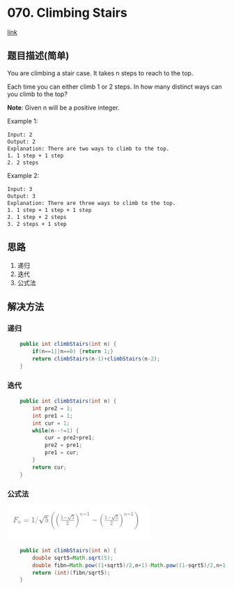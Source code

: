 # 070. Climbing Stairs
[link](https://leetcode-cn.com/problems/climbing-stairs/)

## 题目描述\(简单\)

You are climbing a stair case. It takes n steps to reach to the top.

Each time you can either climb 1 or 2 steps. In how many distinct ways can you climb to the top?

**Note**: Given n will be a positive integer.

Example 1:

```
Input: 2
Output: 2
Explanation: There are two ways to climb to the top.
1. 1 step + 1 step
2. 2 steps
```

Example 2:

```
Input: 3
Output: 3
Explanation: There are three ways to climb to the top.
1. 1 step + 1 step + 1 step
2. 1 step + 2 steps
3. 2 steps + 1 step
```

## 思路

1. 递归
2. 迭代
3. 公式法

## 解决方法

### 递归

```java
    public int climbStairs(int n) {
        if(n==1||n==0) {return 1;}
        return climbStairs(n-1)+climbStairs(n-2);
    }
```

### 迭代

```java
    public int climbStairs(int n) {
        int pre2 = 1;
        int pre1 = 1;
        int cur = 1;
        while(n--!=1) {
            cur = pre2+pre1;
            pre2 = pre1;
            pre1 = cur;
        }
        return cur;
    }
```

### 公式法

![](/assets/001-100/070-solution-3-1.png)

```java
    public int climbStairs(int n) {
        double sqrt5=Math.sqrt(5);
        double fibn=Math.pow((1+sqrt5)/2,n+1)-Math.pow((1-sqrt5)/2,n+1);
        return (int)(fibn/sqrt5);
    }
```



